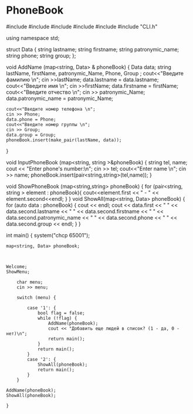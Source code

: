 # PhoneBook
#include <iostream>
#include <vector>
#include <algorithm>
#include <map>
#include <string>
#include "CLI.h"

using namespace std;

struct Data {
    string lastname;
    string firstname;
    string patronymic_name;
    string phone;
    string group;
};


void AddName (map<string, Data> & phoneBook)
{
    Data data;
    string lastName, firstName, patronymic_Name, Phone, Group ;
    cout<<"Введите фамилию \n";
    cin >>lastName;
    data.lastname = data.lastname;
    cout<<"Введите имя \n";
    cin >>firstName;
    data.firstname = firstName;
    cout<<"Введите отчество \n";
    cin >> patronymic_Name;
    data.patronymic_name = patronymic_Name;

    cout<<"Введите номер телефона \n";
    cin >> Phone;
    data.phone = Phone;
    cout<<"Введите номер группы \n";
    cin >> Group;
    data.group = Group;
    phoneBook.insert(make_pair(lastName, data));
}

void InputPhoneBook (map<string, string >&phoneBook)
{
    string tel, name;
    cout << "Enter phone's number:\n";
    cin >> tel;
    cout<<"Enter name \n";
    cin >> name;
    phoneBook.insert(pair<string,string>(tel,name));
}

void ShowPhoneBook (map<string,string> phoneBook)
{
    for (pair<string, string > element : phoneBook){
        cout<<element.first << " - " << element.second<<endl;
    }
}
void ShowAll(map<string, Data> phoneBook) {
        for (auto data : phoneBook) {
        cout << endl;
        cout << data.first  << " "
             << data.second.lastname << " "
             << data.second.firstname << " "
             << data.second.patronymic_name << " "
             << data.second.phone << " "
             << data.second.group << endl;
    }
}

int main() {
    system("chcp 65001");

    map<string, Data> phoneBook;



    Welcome;
    ShowMenu;

        char menu;
        cin >> menu;

        switch (menu) {

            case '1': {
                bool flag = false;
                while (!flag) {
                    AddName(phoneBook);
                    cout << "Добавить еще людей в список? (1 - да, 0 - нет)\n";
                    return main();
                }
                return main();
            }
            case '2': {
                ShowAll(phoneBook);
                return main();
            }
        }

    AddName(phoneBook);
    ShowAll(phoneBook);

    }

